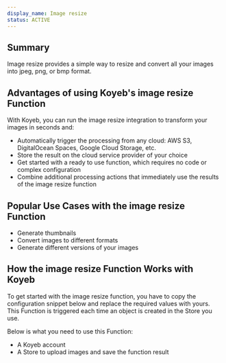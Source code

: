 ```yaml
---
display_name: Image resize
status: ACTIVE
---
```


## Summary

Image resize provides a simple way to resize and convert all your images into jpeg, png, or bmp format.

## Advantages of using Koyeb's image resize Function

With Koyeb, you can run the image resize integration to transform your images in seconds and:

- Automatically trigger the processing from any cloud: AWS S3, DigitalOcean Spaces, Google Cloud Storage, etc.
- Store the result on the cloud service provider of your choice
- Get started with a ready to use function, which requires no code or complex configuration
- Combine additional processing actions that immediately use the results of the image resize function

## Popular Use Cases with the image resize Function

- Generate thumbnails
- Convert images to different formats
- Generate different versions of your images

## How the image resize Function Works with Koyeb

To get started with the image resize function, you have to copy the configuration snippet below and replace the required values with yours.
This Function is triggered each time an object is created in the Store you use.

Below is what you need to use this Function:

* A Koyeb account
* A Store to upload images and save the function result
